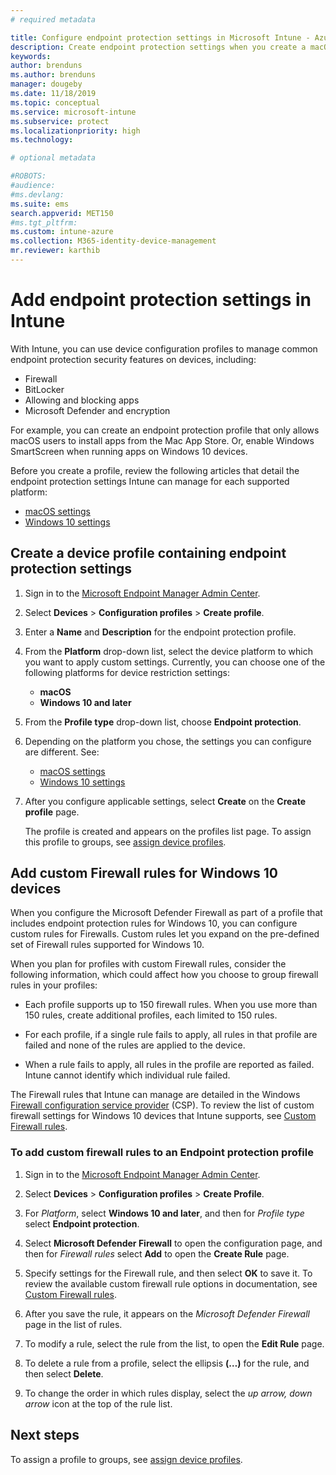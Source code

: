 ```yaml
---
# required metadata

title: Configure endpoint protection settings in Microsoft Intune - Azure | Microsoft Docs
description: Create endpoint protection settings when you create a macOS or Windows 10 device profile in Microsoft Intune.
keywords:
author: brenduns
ms.author: brenduns
manager: dougeby
ms.date: 11/18/2019
ms.topic: conceptual
ms.service: microsoft-intune
ms.subservice: protect
ms.localizationpriority: high
ms.technology:

# optional metadata

#ROBOTS:
#audience:
#ms.devlang:
ms.suite: ems
search.appverid: MET150
#ms.tgt_pltfrm:
ms.custom: intune-azure
ms.collection: M365-identity-device-management
mr.reviewer: karthib
---
```


# Add endpoint protection settings in Intune

With Intune, you can use device configuration profiles to manage common endpoint protection security features on devices, including:

- Firewall
- BitLocker
- Allowing and blocking apps
- Microsoft Defender and encryption

For example, you can create an endpoint protection profile that only allows macOS users to install apps from the Mac App Store. Or, enable Windows SmartScreen when running apps on Windows 10 devices.

Before you create a profile, review the following articles that detail the endpoint protection settings Intune can manage for each supported platform:

- [macOS settings](endpoint-protection-macos.md)
- [Windows 10 settings](endpoint-protection-windows-10.md)

## Create a device profile containing endpoint protection settings

1. Sign in to the [Microsoft Endpoint Manager Admin Center](https://go.microsoft.com/fwlink/?linkid=2109431).

2. Select **Devices** > **Configuration profiles** > **Create profile**.

3. Enter a **Name** and **Description** for the endpoint protection profile.

4. From the **Platform** drop-down list, select the device platform to which you want to apply custom settings. Currently, you can choose one of the following platforms for device restriction settings:

   - **macOS**
   - **Windows 10 and later**

5. From the **Profile type** drop-down list, choose **Endpoint protection**.

6. Depending on the platform you chose, the settings you can configure are different. See:

   - [macOS settings](endpoint-protection-macos.md)
   - [Windows 10 settings](endpoint-protection-windows-10.md)

7. After you configure applicable settings, select **Create** on the **Create profile** page.

   The profile is created and appears on the profiles list page. To assign this profile to groups, see [assign device profiles](../configuration/device-profile-assign.md).

## Add custom Firewall rules for Windows 10 devices

When you configure the Microsoft Defender Firewall as part of a profile that includes endpoint protection rules for Windows 10, you can configure custom rules for Firewalls. Custom rules let you expand on the pre-defined set of Firewall rules supported for Windows 10.

When you plan for profiles with custom Firewall rules, consider the following information, which could affect how you choose to group firewall rules in your profiles:

- Each profile supports up to 150 firewall rules. When you use more than 150 rules, create additional profiles, each limited to 150 rules.

- For each profile, if a single rule fails to apply, all rules in that profile are failed and none of the rules are applied to the device.

- When a rule fails to apply, all rules in the profile are reported as failed. Intune cannot identify which individual rule failed.  

The Firewall rules that Intune can manage are detailed in the Windows [Firewall configuration service provider]( https://docs.microsoft.com/windows/client-management/mdm/firewall-csp) (CSP). To review the list of custom firewall settings for Windows 10 devices that Intune supports, see [Custom Firewall rules](endpoint-protection-windows-10.md#firewall-rules).

### To add custom firewall rules to an Endpoint protection profile

1. Sign in to the [Microsoft Endpoint Manager Admin Center](https://go.microsoft.com/fwlink/?linkid=2109431).

2. Select **Devices** > **Configuration profiles** > **Create Profile**.

3. For *Platform*, select **Windows 10 and later**, and then for *Profile type* select **Endpoint protection**.

4. Select **Microsoft Defender Firewall** to open the configuration page, and then for *Firewall rules* select **Add** to open the **Create Rule** page.

5. Specify settings for the Firewall rule, and then select **OK** to save it. To review the available custom firewall rule options in documentation, see [Custom Firewall rules](endpoint-protection-windows-10.md#firewall-rules).

6. After you save the rule, it appears on the *Microsoft Defender Firewall* page in the list of rules.

7. To modify a rule, select the rule from the list, to open the **Edit Rule** page.

8. To delete a rule from a profile, select the ellipsis **(…)** for the rule, and then select **Delete**.

9. To change the order in which rules display, select the *up arrow, down arrow* icon at the top of the rule list.

## Next steps

To assign a profile to groups, see [assign device profiles](../configuration/device-profile-assign.md).

